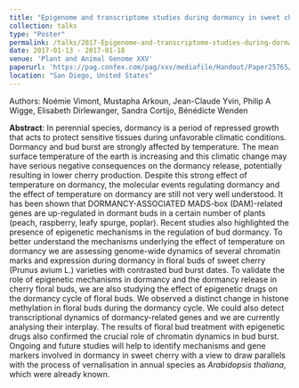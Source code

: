 ```yaml
---
title: "Epigenome and transcriptome studies during dormancy in sweet cherry flower buds"
collection: talks
type: "Poster"
permalink: /talks/2017-Epigenome-and-transcriptome-studies-during-dormancy-in-sweet-cherry-flower-buds
date: 2017-01-13 - 2017-01-18
venue: 'Plant and Animal Genome XXV'
paperurl: 'https://pag.confex.com/pag/xxv/mediafile/Handout/Paper25765/Poster_PAG%202017_Vimont.pdf'
location: "San Diego, United States"
---
```


Authors: Noémie Vimont, Mustapha Arkoun, Jean-Claude Yvin, Philip A Wigge, Elisabeth Dirlewanger, Sandra Cortijo, Bénédicte Wenden

**Abstract**: In perennial species, dormancy is a period of repressed growth that acts to protect sensitive tissues during unfavorable climatic conditions. Dormancy and bud burst are strongly affected by temperature. The mean surface temperature of the earth is increasing and this climatic change may have serious negative consequences on the dormancy release, potentially resulting in lower cherry production. Despite this strong effect of temperature on dormancy, the molecular events regulating dormancy and the effect of temperature on dormancy are still not very well understood. It has been shown that DORMANCY-ASSOCIATED MADS-box (DAM)-related genes are up-regulated in dormant buds in a certain number of plants (peach, raspberry, leafy spurge, poplar). Recent studies also highlighted the presence of epigenetic mechanisms in the regulation of bud dormancy. To better understand the mechanisms underlying the effect of temperature on dormancy we are assessing genome-wide dynamics of several chromatin marks and expression during dormancy in floral buds of sweet cherry (Prunus avium L.) varieties with contrasted bud burst dates. To validate the role of epigenetic mechanisms in dormancy and the dormancy release in cherry floral buds, we are also studying the effect of epigenetic drugs on the dormancy cycle of floral buds. We observed a distinct change in histone methylation in floral buds during the dormancy cycle. We could also detect transcriptional dynamics of dormancy-related genes and we are currently analysing their interplay. The results of floral bud treatment with epigenetic drugs also confirmed the crucial role of chromatin dynamics in bud burst. Ongoing and future studies will help to identify mechanisms and gene markers involved in dormancy in sweet cherry with a view to draw parallels with the process of vernalisation in annual species as <i>Arabidopsis thaliana</i>, which were already known.
